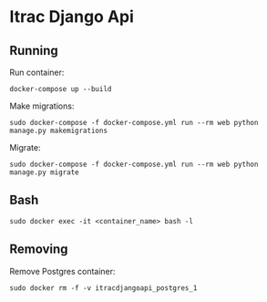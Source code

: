 # Itrac Django Api

## Running

Run container:

    docker-compose up --build

Make migrations:

    sudo docker-compose -f docker-compose.yml run --rm web python manage.py makemigrations

Migrate:

    sudo docker-compose -f docker-compose.yml run --rm web python manage.py migrate

## Bash

    sudo docker exec -it <container_name> bash -l


## Removing

Remove Postgres container:

    sudo docker rm -f -v itracdjangoapi_postgres_1
